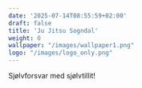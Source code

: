 ```yaml
---
date: '2025-07-14T08:55:59+02:00'
draft: false
title: 'Ju Jitsu Sogndal'
weight: 0
wallpaper: "/images/wallpaper1.png"
logo: "/images/logo_only.png"
---
```


Sjølvforsvar med sjølvtillit!